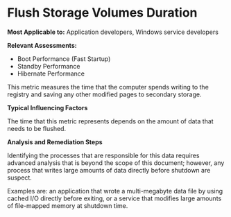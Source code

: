 # Flush Storage Volumes Duration

**Most Applicable to:** Application developers, Windows service developers

**Relevant Assessments:**

-   Boot Performance (Fast Startup)
-   Standby Performance
-   Hibernate Performance

This metric measures the time that the computer spends writing to the registry and saving any other modified pages to secondary storage.

**Typical Influencing Factors**

The time that this metric represents depends on the amount of data that needs to be flushed.

**Analysis and Remediation Steps**

Identifying the processes that are responsible for this data requires advanced analysis that is beyond the scope of this document; however, any process that writes large amounts of data directly before shutdown are suspect.

Examples are: an application that wrote a multi-megabyte data file by using cached I/O directly before exiting, or a service that modifies large amounts of file-mapped memory at shutdown time.

